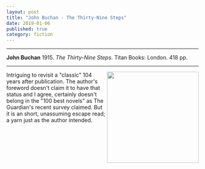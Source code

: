 ```yaml
---
layout: post
title: "John Buchan - The Thirty-Nine Steps"
date: 2019-01-06
published: true
category: fiction
---
```



***
<b>John Buchan</b> 1915. _The Thirty-Nine Steps_. Titan Books: London. 418 pp.

***

<img align="right" width="240" src="https://images.penguinrandomhouse.com/cover/9780141441177" alt="">  

Intriguing to revisit a "classic" 104 years after publication.  The author's foreword doesn't claim it to have that status and I agree, certainly doesn't belong in the "100 best novels" as The Guardian's recent survey claimed.  But it is an short, unassuming escape read; a yarn just as the author intended.   
